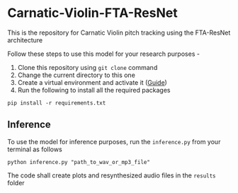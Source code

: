 # Carnatic-Violin-FTA-ResNet
 This is the repository for Carnatic Violin pitch tracking using the FTA-ResNet architecture

Follow these steps to use this model for your research purposes -
1. Clone this repository using `git clone` command
2. Change the current directory to this one
3. Create a virtual environment and activate it ([Guide](https://packaging.python.org/en/latest/guides/installing-using-pip-and-virtual-environments/))
4. Run the following to install all the required packages
```
pip install -r requirements.txt
```

## Inference
 To use the model for inference purposes, run the `inference.py` from your terminal as follows

 ```
python inference.py "path_to_wav_or_mp3_file"
 ```

The code shall create plots and resynthesized audio files in the `results` folder
